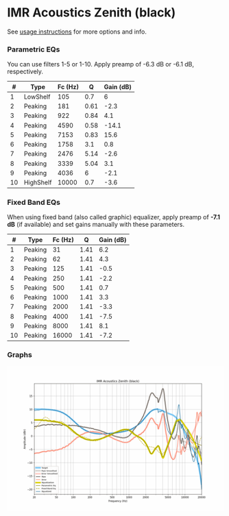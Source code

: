 # IMR Acoustics Zenith (black)
See [usage instructions](https://github.com/jaakkopasanen/AutoEq#usage) for more options and info.

### Parametric EQs
You can use filters 1-5 or 1-10. Apply preamp of -6.3 dB or -6.1 dB, respectively.

|   # | Type      |   Fc (Hz) |    Q |   Gain (dB) |
|-----|-----------|-----------|------|-------------|
|   1 | LowShelf  |       105 | 0.7  |         6   |
|   2 | Peaking   |       181 | 0.61 |        -2.3 |
|   3 | Peaking   |       922 | 0.84 |         4.1 |
|   4 | Peaking   |      4590 | 0.58 |       -14.1 |
|   5 | Peaking   |      7153 | 0.83 |        15.6 |
|   6 | Peaking   |      1758 | 3.1  |         0.8 |
|   7 | Peaking   |      2476 | 5.14 |        -2.6 |
|   8 | Peaking   |      3339 | 5.04 |         3.1 |
|   9 | Peaking   |      4036 | 6    |        -2.1 |
|  10 | HighShelf |     10000 | 0.7  |        -3.6 |

### Fixed Band EQs
When using fixed band (also called graphic) equalizer, apply preamp of **-7.1 dB** (if available) and set gains manually with these parameters.

|   # | Type    |   Fc (Hz) |    Q |   Gain (dB) |
|-----|---------|-----------|------|-------------|
|   1 | Peaking |        31 | 1.41 |         6.2 |
|   2 | Peaking |        62 | 1.41 |         4.3 |
|   3 | Peaking |       125 | 1.41 |        -0.5 |
|   4 | Peaking |       250 | 1.41 |        -2.2 |
|   5 | Peaking |       500 | 1.41 |         0.7 |
|   6 | Peaking |      1000 | 1.41 |         3.3 |
|   7 | Peaking |      2000 | 1.41 |        -3.3 |
|   8 | Peaking |      4000 | 1.41 |        -7.5 |
|   9 | Peaking |      8000 | 1.41 |         8.1 |
|  10 | Peaking |     16000 | 1.41 |        -7.2 |

### Graphs
![](./IMR%20Acoustics%20Zenith%20(black).png)
